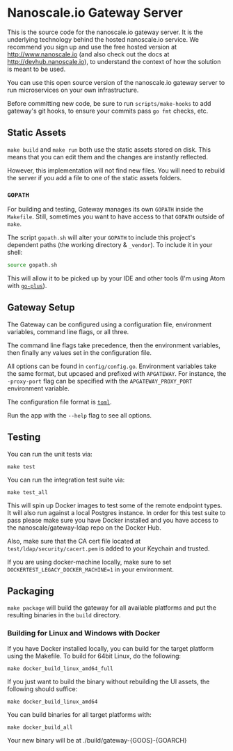 # Nanoscale.io Gateway Server

This is the source code for the nanoscale.io gateway server. It is the underlying technology behind the hosted nanoscale.io service. We recommend you sign up and use the free hosted version at http://www.nanoscale.io (and also check out the docs at http://devhub.nanoscale.io), to understand the context of how the solution is meant to be used.

You can use this open source version of the nanoscale.io gateway server to run microservices on your own infrastructure.

Before committing new code, be sure to run `scripts/make-hooks` to add gateway's
git hooks, to ensure your commits pass `go fmt` checks, etc.

## Static Assets

`make build` and `make run` both use the static assets stored on disk. This
means that you can edit them and the changes are instantly reflected.

However, this implementation will not find new files. You will need to rebuild
the server if you add a file to one of the static assets folders.

### `GOPATH`

For building and testing, Gateway manages its own `GOPATH` inside the
`Makefile`. Still, sometimes you want to have access to that `GOPATH` outside
of `make`.

The script `gopath.sh` will alter your `GOPATH` to include this project's
dependent paths (the working directory & `_vendor`). To include it in your
shell:

```bash
source gopath.sh
```

This will allow it to be picked up by your IDE and other tools (I'm using Atom
with [`go-plus`](https://atom.io/packages/go-plus)).

## Gateway Setup

The Gateway can be configured using a configuration file, environment
variables, command line flags, or all three.

The command line flags take precedence, then the environment variables, then
finally any values set in the configuration file.

All options can be found in `config/config.go`. Environment variables take the
same format, but upcased and prefixed with `APGATEWAY`. For instance, the
`-proxy-port` flag can be specified with the `APGATEWAY_PROXY_PORT` environment
variable.

The configuration file format is [`toml`](https://github.com/toml-lang/toml).

Run the app with the `--help` flag to see all options.

## Testing

You can run the unit tests via:

    make test

You can run the integration test suite via:

    make test_all

This will spin up Docker images to test some of the remote endpoint types. It will also run against a local Postgres instance. In order for this test suite to pass please make sure you have Docker installed and you have access to the nanoscale/gateway-ldap repo on the Docker Hub.

Also, make sure that the CA cert file located at `test/ldap/security/cacert.pem` is added to your Keychain and trusted.

If you are using docker-machine locally, make sure to set `DOCKERTEST_LEGACY_DOCKER_MACHINE=1` in your environment.

## Packaging

`make package` will build the gateway for all available platforms and put the
resulting binaries in the `build` directory.

### Building for Linux and Windows with Docker

If you have Docker installed locally, you can build for the target platform using the Makefile. To build for 64bit Linux, do the following:

    make docker_build_linux_amd64_full

If you just want to build the binary without rebuilding the UI assets, the following should suffice:

    make docker_build_linux_amd64

You can build binaries for all target platforms with:

    make docker_build_all

Your new binary will be at ./build/gateway-{GOOS}-{GOARCH}
